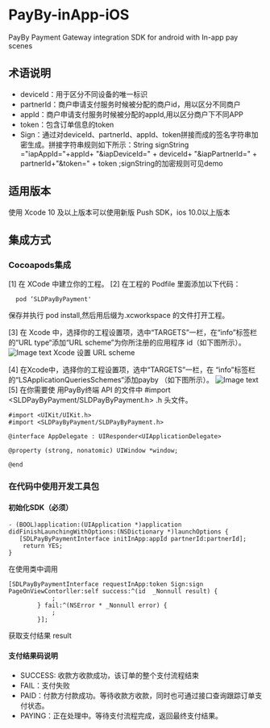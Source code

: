 # PayBy-inApp-iOS

PayBy Payment Gateway integration SDK for android with In-app pay scenes
## 术语说明
- deviceId：用于区分不同设备的唯一标识
- partnerId：商户申请支付服务时候被分配的商户id，用以区分不同商户
- appId：商户申请支付服务时候被分配的appId,用以区分商户下不同APP
- token：包含订单信息的token
- Sign：通过对deviceId、partnerId、appId、token拼接而成的签名字符串加密生成。拼接字符串规则如下所示：String signString ="iapAppId="+appId+ "&iapDeviceId=" + deviceId+ "&iapPartnerId=" + partnerId+"&token=" + token ;signString的加密规则可见demo
## 适用版本
使用 Xcode 10 及以上版本可以使用新版 Push SDK，ios 10.0以上版本
## 集成方式 
### Cocoapods集成

[1] 在 XCode 中建立你的工程。
[2]  在工程的 Podfile 里面添加以下代码：
```
  pod ‘SLDPayByPayment'

```
保存并执行 pod install,然后用后缀为.xcworkspace 的文件打开工程。

[3] 在 Xcode 中，选择你的工程设置项，选中“TARGETS”一栏，在“info”标签栏的“URL type“添加“URL scheme”为你所注册的应用程序 id（如下图所示）。
![Image text](http://gitlab.test2pay.com/client/ios/components/InAppPayment/blob/dev/1591697884928.jpg)
Xcode 设置 URL scheme

[4] 在Xcode中，选择你的工程设置项，选中“TARGETS”一栏，在 “info”标签栏的“LSApplicationQueriesSchemes“添加payby （如下图所示）。
![Image text](http://gitlab.test2pay.com/client/ios/components/InAppPayment/blob/dev/1591696719298.jpg)
[5] 在你需要使 用PayBy终端 API 的文件中  #import <SLDPayByPayment/SLDPayByPayment.h>
.h 头文件。
```
#import <UIKit/UIKit.h>
#import <SLDPayByPayment/SLDPayByPayment.h>

@interface AppDelegate : UIResponder<UIApplicationDelegate>

@property (strong, nonatomic) UIWindow *window;

@end
```
###  在代码中使用开发工具包
#### 初始化SDK（必须）
```
- (BOOL)application:(UIApplication *)application didFinishLaunchingWithOptions:(NSDictionary *)launchOptions {
   [SDLPayByPaymentInterface initInApp:appId partnerId:partnerId];
    return YES;
}

```
  在使用类中调用
```
[SDLPayByPaymentInterface requestInApp:token Sign:sign PageOnViewContorller:self success:^(id  _Nonnull result) {
            ;
        } fail:^(NSError * _Nonnull error) {
            ;
        }];
```

获取支付结果    result
#### 支付结果码说明
- SUCCESS: 收款方收款成功，该订单的整个支付流程结束
- FAIL：支付失败
- PAID：付款方付款成功。等待收款方收款，同时也可通过接口查询跟踪订单支付状态。
- PAYING：正在处理中。等待支付流程完成，返回最终支付结果。


